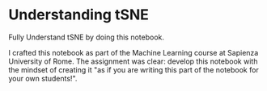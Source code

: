 # Understanding tSNE
Fully Understand tSNE by doing this notebook. 

I crafted this notebook as part of the Machine Learning course at Sapienza University of Rome. 
The assignment was clear: develop this notebook with the mindset of creating it "as if you are writing this part of the notebook for your own students!".
